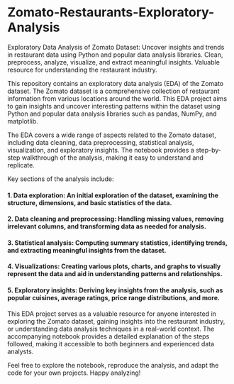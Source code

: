 # Zomato-Restaurants-Exploratory-Analysis
Exploratory Data Analysis of Zomato Dataset: Uncover insights and trends in restaurant data using Python and popular data analysis libraries. Clean, preprocess, analyze, visualize, and extract meaningful insights. Valuable resource for understanding the restaurant industry.

This repository contains an exploratory data analysis (EDA) of the Zomato dataset. The Zomato dataset is a comprehensive collection of restaurant information from various locations around the world. This EDA project aims to gain insights and uncover interesting patterns within the dataset using Python and popular data analysis libraries such as pandas, NumPy, and matplotlib.

The EDA covers a wide range of aspects related to the Zomato dataset, including data cleaning, data preprocessing, statistical analysis, visualization, and exploratory insights. The notebook provides a step-by-step walkthrough of the analysis, making it easy to understand and replicate.

Key sections of the analysis include:

#### 1. Data exploration: An initial exploration of the dataset, examining the structure, dimensions, and basic statistics of the data.
#### 2. Data cleaning and preprocessing: Handling missing values, removing irrelevant columns, and transforming data as needed for analysis.
#### 3. Statistical analysis: Computing summary statistics, identifying trends, and extracting meaningful insights from the dataset.
#### 4. Visualizations: Creating various plots, charts, and graphs to visually represent the data and aid in understanding patterns and relationships.
#### 5. Exploratory insights: Deriving key insights from the analysis, such as popular cuisines, average ratings, price range distributions, and more.

This EDA project serves as a valuable resource for anyone interested in exploring the Zomato dataset, gaining insights into the restaurant industry, or understanding data analysis techniques in a real-world context. The accompanying notebook provides a detailed explanation of the steps followed, making it accessible to both beginners and experienced data analysts.

Feel free to explore the notebook, reproduce the analysis, and adapt the code for your own projects. Happy analyzing!
